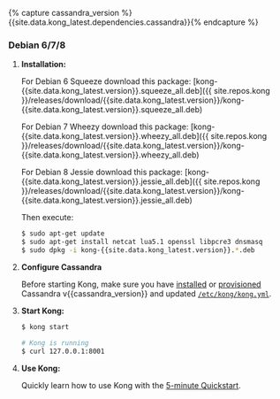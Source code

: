 {% capture cassandra_version %}{{site.data.kong_latest.dependencies.cassandra}}{% endcapture %}

### Debian 6/7/8

1. **Installation:**

    For Debian 6 Squeeze download this package: [kong-{{site.data.kong_latest.version}}.squeeze_all.deb]({{ site.repos.kong }}/releases/download/{{site.data.kong_latest.version}}/kong-{{site.data.kong_latest.version}}.squeeze_all.deb)

    For Debian 7 Wheezy download this package: [kong-{{site.data.kong_latest.version}}.wheezy_all.deb]({{ site.repos.kong }}/releases/download/{{site.data.kong_latest.version}}/kong-{{site.data.kong_latest.version}}.wheezy_all.deb)

    For Debian 8 Jessie download this package: [kong-{{site.data.kong_latest.version}}.jessie_all.deb]({{ site.repos.kong }}/releases/download/{{site.data.kong_latest.version}}/kong-{{site.data.kong_latest.version}}.jessie_all.deb)

    Then execute:

    ```bash
    $ sudo apt-get update
    $ sudo apt-get install netcat lua5.1 openssl libpcre3 dnsmasq
    $ sudo dpkg -i kong-{{site.data.kong_latest.version}}.*.deb
    ```

2. **Configure Cassandra**

    Before starting Kong, make sure you have [installed](http://www.apache.org/dyn/closer.cgi?path=/cassandra/{{cassandra_version}}/apache-cassandra-{{cassandra_version}}-bin.tar.gz) or [provisioned](http://kongdb.org) Cassandra v{{cassandra_version}} and updated [`/etc/kong/kong.yml`](/docs/{{site.data.kong_latest.version}}/configuration/#databases_available.*).

3. **Start Kong:**

    ```bash
    $ kong start

    # Kong is running
    $ curl 127.0.0.1:8001
    ```

4. **Use Kong:**

    Quickly learn how to use Kong with the [5-minute Quickstart](/docs/{{site.data.kong_latest.version}}/getting-started/quickstart).
